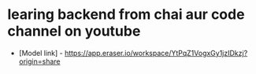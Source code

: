 # learing backend from chai aur code channel on youtube
- [Model link] - https://app.eraser.io/workspace/YtPqZ1VogxGy1jzIDkzj?origin=share